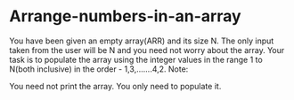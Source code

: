 # Arrange-numbers-in-an-array

You have been given an empty array(ARR) and its size N. The only input taken from the user will be N and you need not worry about the array.
Your task is to populate the array using the integer values in the range 1 to N(both inclusive) in the order - 1,3,.......4,2.
Note:

You need not print the array. You only need to populate it.
